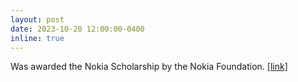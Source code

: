 ```yaml
---
layout: post
date: 2023-10-20 12:00:00-0400
inline: true
---
```


Was awarded the Nokia Scholarship by the Nokia Foundation. <a href="https://nokiafoundation.com/grants/nokia-scholarship/">[link]</a>
